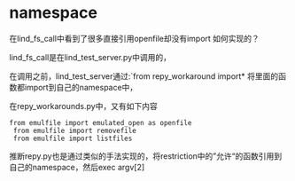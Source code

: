 # namespace

在lind\_fs\_call中看到了很多直接引用openfile却没有import 如何实现的？

lind\_fs\_call是在lind\_test\_server.py中调用的，

在调用之前，lind\_test\_server通过:\`from repy\_workaround import\* 将里面的函数都import到自己的namespace中，

在repy\_workarounds.py中，又有如下内容

```text
from emulfile import emulated_open as openfile
 from emulfile import removefile
 from emulfile import listfiles
```

推断repy.py也是通过类似的手法实现的，将restriction中的”允许“的函数引用到自己的namespace，然后exec argv\[2\]

